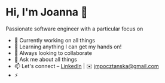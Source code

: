 
<!-- ![Afraz on iOS Academy](https://raw.githubusercontent.com/AfrazCodes/AfrazCodes/main/header.png) -->


# Hi, I'm Joanna 👋

Passionate software engineer with a particular focus on 
<!-- Apple Platforms – iOS/macOS. You can find me creating videos on [iOS Academy](https://www.youtube.com/iOSAcademy), contributing to Open Source here on Github, and frequenting new coffee shops in NYC. -->


- 🔭 Currently working on all things <!-- Apple – iOS, macOS, watchOS, tvOS -->
- 🌱 Learning anything I can get my hands on!
- 👯 Always looking to collaborate
- 💬 Ask me about all things <!--iOS-->
- 📫 Let's connect – [LinkedIn](https://www.linkedin.com/in/joanna-pocztanska) | ✉️ jmpocztanska@gmail.com <!-- [Personal Website](https://afraz.me) -->
- ⚡ <!-- [Sponsor iOS Academy](mailto:hello@iosacademy.io) -->
